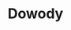---
layout: rozszerzenie_tags
tag: dowody
title: Dowody
permalink: /matura-rozszerzona/dowody/ # This is only required for pretty links.
# Thus, this page's link is /tags/jekyll/ rather than /tags/jekyll.html
---